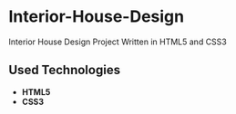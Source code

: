 # Interior-House-Design
Interior House Design Project Written in HTML5 and CSS3
<h2>Used Technologies</h2>
<ul style='font-weight:bold'>
  <li>HTML5</li>
  <li>CSS3</li>
</ul>
